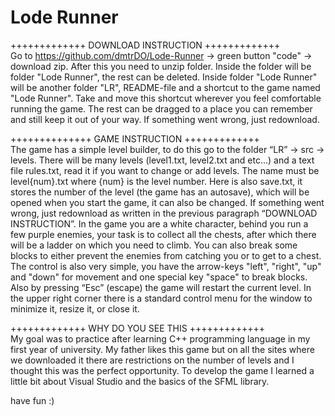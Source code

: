 # Lode Runner

+++++++++++++  DOWNLOAD INSTRUCTION  +++++++++++++ <br>
Go to https://github.com/dmtrDO/Lode-Runner -> green button "code" -> download zip.
After this you need to unzip folder. Inside the folder will be folder "Lode Runner", the rest can be deleted. Inside folder "Lode Runner" will be another folder "LR", README-file and a shortcut to the game named "Lode Runner". Take and move this shortcut wherever you feel comfortable running the game. The rest can be dragged to a place you can remember and still keep it out of your way. If something went wrong, just redownload.

++++++++++++++   GAME INSTRUCTION   +++++++++++++ <br>
The game has a simple level builder, to do this go to the folder “LR” -> src -> levels. There will be many levels (level1.txt, level2.txt and etc...) and a text file rules.txt, read it if you want to change or add levels. The name must be level{num}.txt where {num} is the level number. Here is also save.txt, it stores the number of the level (the game has an autosave), which will be opened when you start the game, it can also be changed. If something went wrong, just redownload as written in the previous paragraph “DOWNLOAD INSTRUCTION”.
  In the game you are a white character, behind you run a few purple enemies, your task is to collect all the chests, after which there will be a ladder on which you need to climb. You can also break some blocks to either prevent the enemies from catching you or to get to a chest.
  The control is also very simple, you have the arrow-keys "left", "right", "up" and "down" for movement and one special key "space" to break blocks. Also by pressing “Esc” (escape) the game will restart the current level. In the upper right corner there is a standard control menu for the window to minimize it, resize it, or close it.

+++++++++++++  WHY DO YOU SEE THIS  +++++++++++++ <br>
My goal was to practice after learning C++ programming language in my first year of university. My father likes this game but on all the sites where we downloaded it there are restrictions on the number of levels and I thought this was the perfect opportunity. To develop the game I learned a little bit about Visual Studio and the basics of the SFML library.

have fun :)

